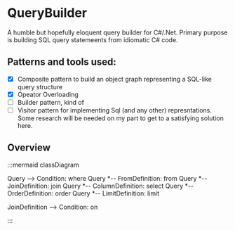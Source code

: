 # QueryBuilder
A humble but hopefully eloquent query builder for C#/.Net. Primary purpose is building SQL query statemeents from idiomatic C# code.

## Patterns and tools used:

- [x] Composite pattern to build an object graph representing a SQL-like query structure 
- [x] Opeator Overloading
- [ ] Builder pattern, kind of
- [ ] Visitor pattern for implementing Sql (and any other) represntations. Some research will be needed on my part to get to a satisfying solution here.

## Overview

:::mermaid
classDiagram

Query --> Condition: where
Query *-- FromDefinition: from
Query *-- JoinDefinition: join
Query *-- ColumnDefinition: select
Query *-- OrderDefinition: order
Query *-- LimitDefinition: limit

JoinDefinition --> Condition: on

:::